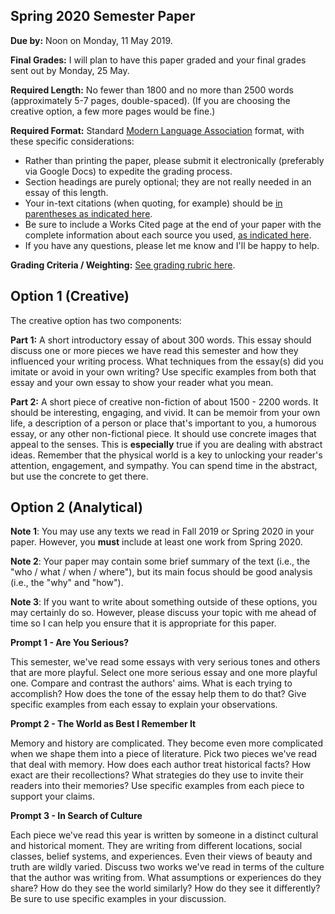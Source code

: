 Spring 2020 Semester Paper
-----

**Due by:** Noon on Monday, 11 May 2019. 

**Final Grades:** I will plan to have this paper graded and your final grades sent out by Monday, 25 May.

**Required Length:** No fewer than 1800 and no more than 2500 words (approximately 5-7 pages, double-spaced). (If you are choosing the creative option, a few more pages would be fine.)

**Required Format:** Standard [Modern Language Association](https://owl.purdue.edu/owl/research_and_citation/mla_style/mla_formatting_and_style_guide/mla_general_format.html) format, with these specific considerations:
- Rather than printing the paper, please submit it electronically (preferably via Google Docs) to expedite the grading process.
- Section headings are purely optional; they are not really needed in an essay of this length.
- Your in-text citations (when quoting, for example) should be [in parentheses as indicated here](https://owl.purdue.edu/owl/research_and_citation/mla_style/mla_formatting_and_style_guide/mla_in_text_citations_the_basics.html).
- Be sure to include a Works Cited page at the end of your paper with the complete information about each source you used, [as indicated here](https://owl.purdue.edu/owl/research_and_citation/mla_style/mla_formatting_and_style_guide/mla_works_cited_page_books.html).
- If you have any questions, please let me know and I'll be happy to help.

**Grading Criteria / Weighting:**
[See grading rubric here](spring-rubric.md).

Option 1 (Creative)
---

The creative option has two components:

**Part 1:** A short introductory essay of about 300 words. This essay should discuss one or more pieces we have read this semester and how they influenced your writing process. What techniques from the essay(s) did you imitate or avoid in your own writing? Use specific examples from both that essay and your own essay to show your reader what you mean.

**Part 2:** A short piece of creative non-fiction of about 1500 - 2200 words. It should be interesting, engaging, and vivid. It can be memoir from your own life, a description of a person or place that's important to you, a humorous essay, or any other non-fictional piece. It should use concrete images that appeal to the senses. This is **especially** true if you are dealing with abstract ideas. Remember that the physical world is a key to unlocking your reader's attention, engagement, and sympathy. You can spend time in the abstract, but use the concrete to get there.

Option 2 (Analytical)
---

**Note 1**: You may use any texts we read in Fall 2019 or Spring 2020 in your paper. However, you **must** include at least one work from Spring 2020.

**Note 2**: Your  paper may contain some brief summary of the text (i.e., the "who / what / when / where"), but its main focus should be good analysis (i.e., the "why" and "how").

**Note 3**: If you want to write about something outside of these options, you may certainly do so. However, please discuss your topic with me ahead of time so I can help you ensure that it is appropriate for this paper.

**Prompt 1 - Are You Serious?**

This semester, we've read some essays with very serious tones and others that are more playful. Select one more serious essay and one more playful one. Compare and contrast the authors' aims. What is each trying to accomplish? How does the tone of the essay help them to do that? Give specific examples from each essay to explain your observations.

**Prompt 2 - The World as Best I Remember It**

Memory and history are complicated. They become even more complicated when we shape them into a piece of literature. Pick two pieces we've read that deal with memory. How does each author treat historical facts? How exact are their recollections? What strategies do they use to invite their readers into their memories? Use specific examples from each piece to support your claims.

**Prompt 3 - In Search of Culture**

Each piece we've read this year is written by someone in a distinct cultural and historical moment. They are writing from different locations, social classes, belief systems, and experiences. Even their views of beauty and truth are wildly varied. Discuss two works we've read in terms of the culture that the author was writing from. What assumptions or experiences do they share? How do they see the world similarly? How do they see it differently? Be sure to use specific examples in your discussion.